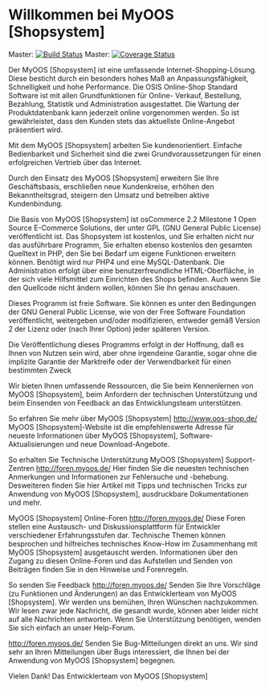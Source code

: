 # Willkommen bei MyOOS [Shopsystem]
   
Master: [![Build Status](https://secure.travis-ci.org/Adam16/MyOOS.png?branch=master)](http://travis-ci.org/Adam16/MyOOS)
Master: [![Coverage Status](https://coveralls.io/repos/Adam16/MyOOS/badge.png?branch=master)](https://coveralls.io/r/Adam16/MyOOS?branch=master)

   Der MyOOS [Shopsystem] ist eine umfassende Internet-Shopping-Lösung.
   Diese besticht durch ein besonders hohes Maß an Anpassungsfähigkeit,
   Schnelligkeit und hohe Performance. Die OSIS Online-Shop Standard
   Software ist mit allen Grundfunktionen für Online- Verkauf,
   Bestellung, Bezahlung, Statistik und Administration ausgestattet.
   Die Wartung der Produktdatenbank kann jederzeit online vorgenommen
   werden. So ist gewährleistet, dass den Kunden stets das aktuellste
   Online-Angebot präsentiert wird.

   Mit dem MyOOS [Shopsystem] arbeiten Sie kundenorientiert. Einfache
   Bedienbarkeit und Sicherheit sind die zwei Grundvoraussetzungen
   für einen erfolgreichen Vertrieb über das Internet.
   
   Durch den Einsatz des MyOOS [Shopsystem] erweitern Sie Ihre Geschäftsbasis,
   erschließen neue Kundenkreise, erhöhen den Bekanntheitsgrad, steigern
   den Umsatz und betreiben aktive Kundenbindung.

   Die Basis von MyOOS [Shopsystem] ist osCommerce 2.2 Milestone 1 Open
   Source E-Commerce Solutions, der unter GPL (GNU General Public License)
   veröffentlicht ist. Das Shopsystem ist kostenlos, und Sie erhalten
   nicht nur das ausführbare Programm, Sie erhalten ebenso
   kostenlos den gesamten Quelltext in PHP, den Sie bei Bedarf um eigene
   Funktionen erweitern können. Benötigt wird nur PHP4 und eine
   MySQL-Datenbank. Die Administration erfolgt über eine benutzerfreundliche
   HTML-Oberfläche, in der sich viele Hilfsmittel zum Einrichten des
   Shops befinden. Auch wenn Sie den Quellcode nicht ändern wollen,
   können Sie ihn genau anschauen.

   Dieses Programm ist freie Software. Sie können es unter den
   Bedingungen der GNU General Public License, wie von der
   Free Software Foundation veröffentlicht, weitergeben und/oder
   modifizieren, entweder gemäß Version 2 der Lizenz oder
   (nach Ihrer Option) jeder späteren Version.

   Die Veröffentlichung dieses Programms erfolgt in der Hoffnung,
   daß es Ihnen von Nutzen sein wird, aber ohne irgendeine Garantie,
   sogar ohne die implizite Garantie der Marktreife oder der
   Verwendbarkeit für einen bestimmten Zweck

   Wir bieten Ihnen umfassende Ressourcen, die Sie beim Kennenlernen
   von MyOOS [Shopsystem], beim Anfordern der technischen Unterstützung
   und beim Einsenden von Feedback an das Entwicklungsteam unterstützen.


   So erfahren Sie mehr über MyOOS [Shopsystem]
   http://www.oos-shop.de/
   MyOOS [Shopsystem]-Website ist die empfehlenswerte Adresse für neueste
   Informationen über MyOOS [Shopsystem], Software-Aktualisierungen und
   neue Download-Angebote.


   So erhalten Sie Technische Unterstützung
   MyOOS [Shopsystem] Support-Zentren
   http://foren.myoos.de/
   Hier finden Sie die neuesten technischen Anmerkungen und Informationen
   zur Fehlersuche und -behebung. Desweiteren finden Sie hier Artikel mit
   Tipps und technischen Tricks zur Anwendung von MyOOS [Shopsystem],
   ausdruckbare Dokumentationen und mehr.


   MyOOS [Shopsystem] Online-Foren
   http://foren.myoos.de/
   Diese Foren stellen eine Austausch- und Diskussionsplattform für
   Entwickler verschiedener Erfahrungsstufen dar. Technische Themen
   können besprochen und hilfreiches technisches Know-How im
   Zusammenhang mit MyOOS [Shopsystem] ausgetauscht werden.
   Informationen über den Zugang zu diesen Online-Foren und das
   Aufstellen und Senden von Beiträgen finden Sie in den
   Hinweise und Forenregeln.



   So senden Sie Feedback
   http://foren.myoos.de/
   Senden Sie Ihre Vorschläge (zu Funktionen und Änderungen) an das
   Entwicklerteam von MyOOS [Shopsystem]. Wir werden uns bemühen,
   Ihren Wünschen nachzukommen. Wir lesen zwar jede Nachricht,
   die gesandt wurde, können aber leider nicht auf alle Nachrichten
   antworten. Wenn Sie Unterstützung benötigen, wenden Sie sich einfach an
   unser Help-Forum.
   
   
   http://foren.myoos.de/
   Senden Sie Bug-Mitteilungen direkt an uns. Wir sind sehr an
   Ihren Mitteilungen über Bugs interessiert, die Ihnen bei der
   Anwendung von MyOOS [Shopsystem] begegnen.
   
   
  
   
   Vielen Dank!
   Das Entwicklerteam von MyOOS [Shopsystem] 

